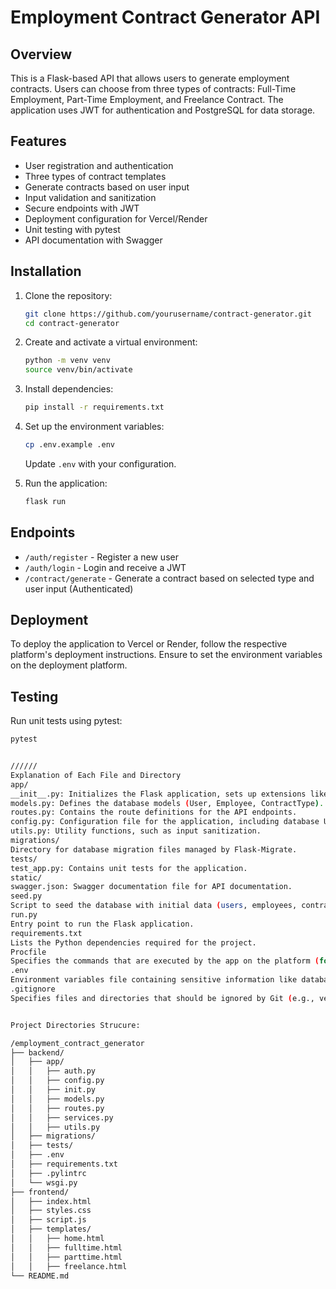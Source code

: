 # Employment Contract Generator API

## Overview
This is a Flask-based API that allows users to generate employment contracts. Users can choose from three types of contracts: Full-Time Employment, Part-Time Employment, and Freelance Contract. The application uses JWT for authentication and PostgreSQL for data storage.

## Features
- User registration and authentication
- Three types of contract templates
- Generate contracts based on user input
- Input validation and sanitization
- Secure endpoints with JWT
- Deployment configuration for Vercel/Render
- Unit testing with pytest
- API documentation with Swagger

## Installation

1. Clone the repository:
    ```bash
    git clone https://github.com/yourusername/contract-generator.git
    cd contract-generator
    ```

2. Create and activate a virtual environment:
    ```bash
    python -m venv venv
    source venv/bin/activate
    ```

3. Install dependencies:
    ```bash
    pip install -r requirements.txt
    ```

4. Set up the environment variables:
    ```bash
    cp .env.example .env
    ```
   Update `.env` with your configuration.

5. Run the application:
    ```bash
    flask run
    ```

## Endpoints

- `/auth/register` - Register a new user
- `/auth/login` - Login and receive a JWT
- `/contract/generate` - Generate a contract based on selected type and user input (Authenticated)

## Deployment

To deploy the application to Vercel or Render, follow the respective platform's deployment instructions. Ensure to set the environment variables on the deployment platform.

## Testing

Run unit tests using pytest:
```bash
pytest


//////
Explanation of Each File and Directory
app/
__init__.py: Initializes the Flask application, sets up extensions like SQLAlchemy, Migrate, and JWT, and registers the blueprint for routes.
models.py: Defines the database models (User, Employee, ContractType).
routes.py: Contains the route definitions for the API endpoints.
config.py: Configuration file for the application, including database URI and secret keys.
utils.py: Utility functions, such as input sanitization.
migrations/
Directory for database migration files managed by Flask-Migrate.
tests/
test_app.py: Contains unit tests for the application.
static/
swagger.json: Swagger documentation file for API documentation.
seed.py
Script to seed the database with initial data (users, employees, contract types).
run.py
Entry point to run the Flask application.
requirements.txt
Lists the Python dependencies required for the project.
Procfile
Specifies the commands that are executed by the app on the platform (for deployment purposes).
.env
Environment variables file containing sensitive information like database URI and secret keys.
.gitignore
Specifies files and directories that should be ignored by Git (e.g., venv/, .env, __pycache__/).


Project Directories Strucure:

/employment_contract_generator
├── backend/
│   ├── app/     
│   │   ├── auth.py             
│   │   ├── config.py  
│   │   ├── init.py     
│   │   ├── models.py           
│   │   ├── routes.py           
│   │   ├── services.py         
│   │   ├── utils.py            
│   ├── migrations/             
│   ├── tests/                  
│   ├── .env                    
│   ├── requirements.txt        
│   ├── .pylintrc               
│   └── wsgi.py                 
├── frontend/
│   ├── index.html              
│   ├── styles.css              
│   ├── script.js               
│   ├── templates/  
│   │   ├── home.html           
│   │   ├── fulltime.html
│   │   ├── parttime.html
│   │   ├── freelance.html
└── README.md  
